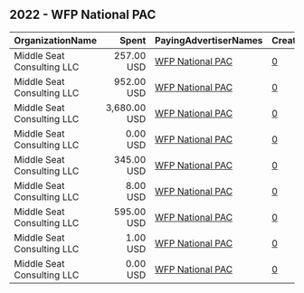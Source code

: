 ## 2022 - WFP National PAC 
|OrganizationName|Spent|PayingAdvertiserNames|CreativeUrls|Impressions|Genders|AgeBrackets|CountryCodes|BillingAddresses|CandidateBallotInformation|
|:---|---:|:---|:---|---:|:---|:---|:---|:---|:---|
|Middle Seat Consulting  LLC|257.00 USD|[WFP National PAC](2022/WFP_National_PAC.md)|[0](https://www.snap.com/political-ads/asset/fb1a8970248e79239012caa1f1bdfe9426bdcec9987d79d51377b9ded17ac79e?mediaType=mp4)|61,214||18+|united states|"Po Box 21600,Washington,20009,US"|WFP National PAC|
|Middle Seat Consulting  LLC|952.00 USD|[WFP National PAC](2022/WFP_National_PAC.md)|[0](https://www.snap.com/political-ads/asset/fb1a8970248e79239012caa1f1bdfe9426bdcec9987d79d51377b9ded17ac79e?mediaType=mp4)|226,740||18+|united states|"Po Box 21600,Washington,20009,US"|WFP National PAC|
|Middle Seat Consulting  LLC|3,680.00 USD|[WFP National PAC](2022/WFP_National_PAC.md)|[0](https://www.snap.com/political-ads/asset/6d80cc692dcfa1281469754c61e15f23046738166c409e9262272e97134da8e3?mediaType=mp4)|222,064||18+|united states|"Po Box 21600,Washington,20009,US"|WFP National PAC|
|Middle Seat Consulting  LLC|0.00 USD|[WFP National PAC](2022/WFP_National_PAC.md)|[0](https://www.snap.com/political-ads/asset/261bd78beff98ded541f301b3a154388bad56335dd3af18272f3b00d47f64c2f?mediaType=mp4)|18||18-49|united states|"Po Box 21600,Washington,20009,US"|WFP National PAC|
|Middle Seat Consulting  LLC|345.00 USD|[WFP National PAC](2022/WFP_National_PAC.md)|[0](https://www.snap.com/political-ads/asset/fb1a8970248e79239012caa1f1bdfe9426bdcec9987d79d51377b9ded17ac79e?mediaType=mp4)|92,167||18-49|united states|"Po Box 21600,Washington,20009,US"|WFP National PAC|
|Middle Seat Consulting  LLC|8.00 USD|[WFP National PAC](2022/WFP_National_PAC.md)|[0](https://www.snap.com/political-ads/asset/261bd78beff98ded541f301b3a154388bad56335dd3af18272f3b00d47f64c2f?mediaType=mp4)|2,303|FEMALE|18+|united states|"Po Box 21600,Washington,20009,US"|WFP National PAC|
|Middle Seat Consulting  LLC|595.00 USD|[WFP National PAC](2022/WFP_National_PAC.md)|[0](https://www.snap.com/political-ads/asset/fb1a8970248e79239012caa1f1bdfe9426bdcec9987d79d51377b9ded17ac79e?mediaType=mp4)|147,976|FEMALE|18+|united states|"Po Box 21600,Washington,20009,US"|WFP National PAC|
|Middle Seat Consulting  LLC|1.00 USD|[WFP National PAC](2022/WFP_National_PAC.md)|[0](https://www.snap.com/political-ads/asset/261bd78beff98ded541f301b3a154388bad56335dd3af18272f3b00d47f64c2f?mediaType=mp4)|318||18+|united states|"Po Box 21600,Washington,20009,US"|WFP National PAC|
|Middle Seat Consulting  LLC|0.00 USD|[WFP National PAC](2022/WFP_National_PAC.md)|[0](https://www.snap.com/political-ads/asset/261bd78beff98ded541f301b3a154388bad56335dd3af18272f3b00d47f64c2f?mediaType=mp4)|82||18+|united states|"Po Box 21600,Washington,20009,US"|WFP National PAC|
